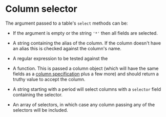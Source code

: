 # Column selector

The argument passed to a table's `select` methods can be:

* If the argument is empty or the string `'*'` then all fields are selected.

* A string containing the alias of the column. If the column doesn't have an alias this is checked against the column's name.

* A regular expression to be tested against the

* A function. This is passed a column object (which will have the same fields as a [column specification](./column-spec.md) plus a few more) and should return a truthy value
to accept the column.

* A string starting with a period will select columns with a `selector` field containing the selector.

* An array of selectors, in which case any column passing any of the selectors will be included.
